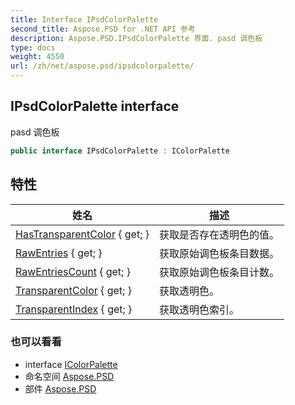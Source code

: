 ```yaml
---
title: Interface IPsdColorPalette
second_title: Aspose.PSD for .NET API 参考
description: Aspose.PSD.IPsdColorPalette 界面. pasd 调色板
type: docs
weight: 4550
url: /zh/net/aspose.psd/ipsdcolorpalette/
---
```

## IPsdColorPalette interface

pasd 调色板

```csharp
public interface IPsdColorPalette : IColorPalette
```

## 特性

| 姓名 | 描述 |
| --- | --- |
| [HasTransparentColor](../../aspose.psd/ipsdcolorpalette/hastransparentcolor/) { get; } | 获取是否存在透明色的值。 |
| [RawEntries](../../aspose.psd/ipsdcolorpalette/rawentries/) { get; } | 获取原始调色板条目数据。 |
| [RawEntriesCount](../../aspose.psd/ipsdcolorpalette/rawentriescount/) { get; } | 获取原始调色板条目计数。 |
| [TransparentColor](../../aspose.psd/ipsdcolorpalette/transparentcolor/) { get; } | 获取透明色。 |
| [TransparentIndex](../../aspose.psd/ipsdcolorpalette/transparentindex/) { get; } | 获取透明色索引。 |

### 也可以看看

* interface [IColorPalette](../icolorpalette/)
* 命名空间 [Aspose.PSD](../../aspose.psd/)
* 部件 [Aspose.PSD](../../)


